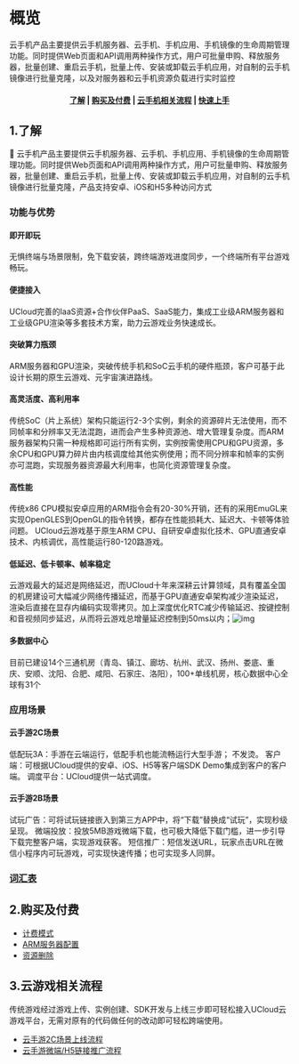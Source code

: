 <!-- 以下是参考的目录模版，旨在建议产品文档应该包含的内容模块。实际章节划分可根据实际内容进行调整 -->
# 概览

云手机产品主要提供云手机服务器、云手机、手机应用、手机镜像的生命周期管理功能。同时提供Web页面和API调用两种操作方式，用户可批量申购、释放服务器，批量创建、重启云手机，批量上传、安装或卸载云手机应用，对自制的云手机镜像进行批量克隆，以及对服务器和云手机资源负载进行实时监控

#### <center>  [了解](#_1了解)   |   [购买及付费](#_2购买及付费)   |   [云手机相关流程](#_3云手机相关流程)  |   [快速上手](#_4云手机操作指南)  </center>  

## 1.了解

	云手机产品主要提供云手机服务器、云手机、手机应用、手机镜像的生命周期管理功能。同时提供Web页面和API调用两种操作方式，用户可批量申购、释放服务器，批量创建、重启云手机，批量上传、安装或卸载云手机应用，对自制的云手机镜像进行批量克隆，产品支持安卓、iOS和H5多种访问方式

### 功能与优势
#### 即开即玩
无惧终端与场景限制，免下载安装，跨终端游戏进度同步，一个终端所有平台游戏畅玩。
#### 便捷接入
UCloud完善的IaaS资源+合作伙伴PaaS、SaaS能力，集成工业级ARM服务器和工业级GPU渲染等多套技术方案，助力云游戏业务快速成长。
#### 突破算力瓶颈
ARM服务器和GPU渲染，突破传统手机和SoC云手机的硬件瓶颈，客户可基于此设计长期的原生云游戏、元宇宙演进路线。
#### 高灵活度、高利用率
传统SoC（片上系统）架构只能运行2-3个实例，剩余的资源碎片无法使用，而不同帧率和分辨率又无法混跑，进而会产生多种资源池、增大管理复杂度。而ARM服务器架构只需一种规格即可运行所有实例，实例按需使用CPU和GPU资源，多余CPU和GPU算力碎片由内核调度给其他实例使用；而不同分辨率和帧率的实例亦可混跑，实现服务器资源最大利用率，也简化资源管理复杂度。
####  高性能
传统x86 CPU模拟安卓应用的ARM指令会有20-30%开销，还有的采用EmuGL来实现OpenGLES到OpenGL的指令转换，都存在性能损耗大、延迟大、卡顿等体验问题。
UCloud云游戏基于原生ARM CPU、自研安卓虚拟化技术、GPU直通安卓技术、内核调优，高性能运行80-120路游戏。
####  低延迟、低卡顿率、帧率稳定
云游戏最大的延迟是网络延迟，而UCloud十年来深耕云计算领域，具有覆盖全国的机房建设可大幅减少网络传播延迟，而基于GPU直通安卓架构减少渲染延迟，渲染后直接在显存内编码实现零拷贝。加上深度优化RTC减少传输延迟、按键控制和音视频同步延迟，从而将云游戏总增量延迟控制到50ms以内；![img](images/rate.jpg)
####  多数据中心
目前已建设14个三通机房（青岛、镇江、廊坊、杭州、武汉、扬州、娄底、重庆、安顺、沈阳、合肥、咸阳、石家庄、洛阳），100+单线机房，核心数据中心全球有31个

### 应用场景
#### 云手游2C场景
低配玩3A：手游在云端运行，低配手机也能流畅运行大型手游； 不发烫。
客户端：可根据UCloud提供的安卓、iOS、H5等客户端SDK Demo集成到客户的客户端。
调度平台：UCloud提供一站式调度。
#### 云手游2B场景
试玩广告：可将试玩链接嵌入到第三方APP中，将“下载”替换成“试玩”，实现秒级呈现。
微端投放：投放5MB游戏微端下载，也可极大降低下载门槛，进一步引导下载完整客户端，实现游戏获客。
短信推广：短信发送URL，玩家点击URL在微信小程序内可玩游戏，可实现快速传播；也可实现多人同屏。
### [词汇表](/ucgs/_glossary.md)



## 2.购买及付费

* [计费模式](/ucgs/price#计费模式)
* [ARM服务器配置](/ucgs/price#AMR服务器配置)
* [资源删除](/ucgs/price#资源删除)



## 3.云游戏相关流程

传统游戏经过游戏上传、实例创建、SDK开发与上线三步即可轻松接入UCloud云游戏平台，无需对原有的代码做任何的改动即可轻松跨端使用。

  * [云手游2C场景上线流程](/ucgs/user_flow#云手游2C场景上线流程)
  * [云手游微端/H5链接推广流程](/ucgs/user_flow#云手游微端/H5链接推广流程)

